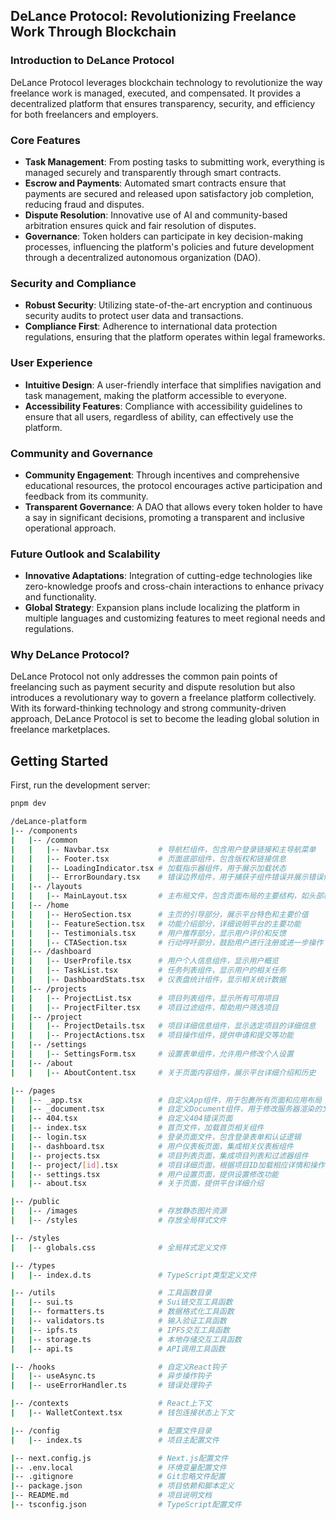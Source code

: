 ## **DeLance Protocol: Revolutionizing Freelance Work Through Blockchain**

### **Introduction to DeLance Protocol**

DeLance Protocol leverages blockchain technology to revolutionize the way freelance work is managed, executed, and compensated. It provides a decentralized platform that ensures transparency, security, and efficiency for both freelancers and employers.

### **Core Features**

- **Task Management**: From posting tasks to submitting work, everything is managed securely and transparently through smart contracts.
- **Escrow and Payments**: Automated smart contracts ensure that payments are secured and released upon satisfactory job completion, reducing fraud and disputes.
- **Dispute Resolution**: Innovative use of AI and community-based arbitration ensures quick and fair resolution of disputes.
- **Governance**: Token holders can participate in key decision-making processes, influencing the platform's policies and future development through a decentralized autonomous organization (DAO).

### **Security and Compliance**

- **Robust Security**: Utilizing state-of-the-art encryption and continuous security audits to protect user data and transactions.
- **Compliance First**: Adherence to international data protection regulations, ensuring that the platform operates within legal frameworks.

### **User Experience**

- **Intuitive Design**: A user-friendly interface that simplifies navigation and task management, making the platform accessible to everyone.
- **Accessibility Features**: Compliance with accessibility guidelines to ensure that all users, regardless of ability, can effectively use the platform.

### **Community and Governance**

- **Community Engagement**: Through incentives and comprehensive educational resources, the protocol encourages active participation and feedback from its community.
- **Transparent Governance**: A DAO that allows every token holder to have a say in significant decisions, promoting a transparent and inclusive operational approach.

### **Future Outlook and Scalability**

- **Innovative Adaptations**: Integration of cutting-edge technologies like zero-knowledge proofs and cross-chain interactions to enhance privacy and functionality.
- **Global Strategy**: Expansion plans include localizing the platform in multiple languages and customizing features to meet regional needs and regulations.

### **Why DeLance Protocol?**

DeLance Protocol not only addresses the common pain points of freelancing such as payment security and dispute resolution but also introduces a revolutionary way to govern a freelance platform collectively. With its forward-thinking technology and strong community-driven approach, DeLance Protocol is set to become the leading global solution in freelance marketplaces.

## Getting Started

First, run the development server:

```bash
pnpm dev
```

```bash
/deLance-platform
|-- /components
|   |-- /common
|   |   |-- Navbar.tsx           # 导航栏组件，包含用户登录链接和主导航菜单
|   |   |-- Footer.tsx           # 页面底部组件，包含版权和链接信息
|   |   |-- LoadingIndicator.tsx # 加载指示器组件，用于展示加载状态
|   |   |-- ErrorBoundary.tsx    # 错误边界组件，用于捕获子组件错误并展示错误信息
|   |-- /layouts
|   |   |-- MainLayout.tsx       # 主布局文件，包含页面布局的主要结构，如头部和脚部
|   |-- /home
|   |   |-- HeroSection.tsx      # 主页的引导部分，展示平台特色和主要价值
|   |   |-- FeatureSection.tsx   # 功能介绍部分，详细说明平台的主要功能
|   |   |-- Testimonials.tsx     # 用户推荐部分，显示用户评价和反馈
|   |   |-- CTASection.tsx       # 行动呼吁部分，鼓励用户进行注册或进一步操作
|   |-- /dashboard
|   |   |-- UserProfile.tsx      # 用户个人信息组件，显示用户概览
|   |   |-- TaskList.tsx         # 任务列表组件，显示用户的相关任务
|   |   |-- DashboardStats.tsx   # 仪表盘统计组件，显示相关统计数据
|   |-- /projects
|   |   |-- ProjectList.tsx      # 项目列表组件，显示所有可用项目
|   |   |-- ProjectFilter.tsx    # 项目过滤组件，帮助用户筛选项目
|   |-- /project
|   |   |-- ProjectDetails.tsx   # 项目详细信息组件，显示选定项目的详细信息
|   |   |-- ProjectActions.tsx   # 项目操作组件，提供申请和提交等功能
|   |-- /settings
|   |   |-- SettingsForm.tsx     # 设置表单组件，允许用户修改个人设置
|   |-- /about
|   |   |-- AboutContent.tsx     # 关于页面内容组件，展示平台详细介绍和历史

|-- /pages
|   |-- _app.tsx                 # 自定义App组件，用于包裹所有页面和应用布局
|   |-- _document.tsx            # 自定义Document组件，用于修改服务器渲染的文档内容
|   |-- 404.tsx                  # 自定义404错误页面
|   |-- index.tsx                # 首页文件，加载首页相关组件
|   |-- login.tsx                # 登录页面文件，包含登录表单和认证逻辑
|   |-- dashboard.tsx            # 用户仪表板页面，集成相关仪表板组件
|   |-- projects.tsx             # 项目列表页面，集成项目列表和过滤器组件
|   |-- project/[id].tsx         # 项目详细页面，根据项目ID加载相应详情和操作
|   |-- settings.tsx             # 用户设置页面，提供设置修改功能
|   |-- about.tsx                # 关于页面，提供平台详细介绍

|-- /public
|   |-- /images                  # 存放静态图片资源
|   |-- /styles                  # 存放全局样式文件

|-- /styles
|   |-- globals.css              # 全局样式定义文件

|-- /types
|   |-- index.d.ts               # TypeScript类型定义文件

|-- /utils                       # 工具函数目录
|   |-- sui.ts                   # Sui链交互工具函数
|   |-- formatters.ts            # 数据格式化工具函数
|   |-- validators.ts            # 输入验证工具函数
|   |-- ipfs.ts                  # IPFS交互工具函数
|   |-- storage.ts               # 本地存储交互工具函数
|   |-- api.ts                   # API调用工具函数

|-- /hooks                       # 自定义React钩子
|   |-- useAsync.ts              # 异步操作钩子
|   |-- useErrorHandler.ts       # 错误处理钩子

|-- /contexts                    # React上下文
|   |-- WalletContext.tsx        # 钱包连接状态上下文

|-- /config                      # 配置文件目录
|   |-- index.ts                 # 项目主配置文件

|-- next.config.js               # Next.js配置文件
|-- .env.local                   # 环境变量配置文件
|-- .gitignore                   # Git忽略文件配置
|-- package.json                 # 项目依赖和脚本定义
|-- README.md                    # 项目说明文档
|-- tsconfig.json                # TypeScript配置文件

```